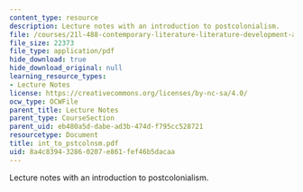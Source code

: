 ```yaml
---
content_type: resource
description: Lecture notes with an introduction to postcolonialism.
file: /courses/21l-488-contemporary-literature-literature-development-and-human-rights-spring-2008/8a4c839432860207e861fef46b5dacaa_int_to_pstcolnsm.pdf
file_size: 22373
file_type: application/pdf
hide_download: true
hide_download_original: null
learning_resource_types:
- Lecture Notes
license: https://creativecommons.org/licenses/by-nc-sa/4.0/
ocw_type: OCWFile
parent_title: Lecture Notes
parent_type: CourseSection
parent_uid: eb480a5d-dabe-ad3b-474d-f795cc528721
resourcetype: Document
title: int_to_pstcolnsm.pdf
uid: 8a4c8394-3286-0207-e861-fef46b5dacaa
---
```

Lecture notes with an introduction to postcolonialism.